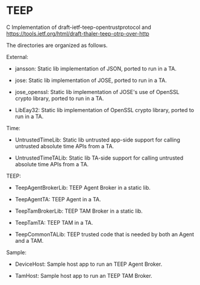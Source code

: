# TEEP

C Implementation of draft-ietf-teep-opentrustprotocol and 
https://tools.ietf.org/html/draft-thaler-teep-otrp-over-http

The directories are organized as follows.

External:

* jansson: Static lib implementation of JSON, ported to run in a TA.

* jose: Static lib implementation of JOSE, ported to run in a TA.

* jose_openssl: Static lib implementation of JOSE's use of OpenSSL crypto library, ported to run in a TA.

* LibEay32: Static lib implementation of OpenSSL crypto library, ported to run in a TA.

Time:

* UntrustedTimeLib: Static lib untrusted app-side support for calling untrusted absolute time APIs from a TA.

* UntrustedTimeTALib: Static lib TA-side support for calling untrusted absolute time APIs from a TA.

TEEP:

* TeepAgentBrokerLib: TEEP Agent Broker in a static lib.

* TeepAgentTA: TEEP Agent in a TA.

* TeepTamBrokerLib: TEEP TAM Broker in a static lib.

* TeepTamTA: TEEP TAM in a TA.

* TeepCommonTALib: TEEP trusted code that is needed by both an Agent and a TAM.

Sample:

* DeviceHost: Sample host app to run an TEEP Agent Broker.

* TamHost: Sample host app to run an TEEP TAM Broker.
